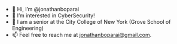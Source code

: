 - 👋 Hi, I’m @jonathanboparai
- 👀 I’m interested in CyberSecurity!
- 🌱 I am a senior at the City College of New York (Grove School of Engineering)
- 📫 Feel free to reach me at jonathanboparai@gmail.com.

<!---
jonathanboparai/jonathanboparai is a ✨ special ✨ repository because its `README.md` (this file) appears on your GitHub profile.
You can click the Preview link to take a look at your changes.
--->

